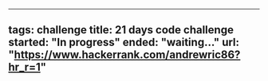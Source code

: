 ---
tags: challenge
title: 21 days code challenge
started: "In progress"
ended: "waiting..."
url: "https://www.hackerrank.com/andrewric86?hr_r=1"
------
